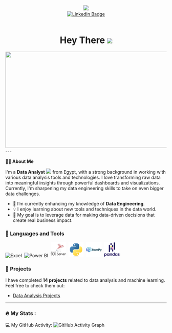 <div id="header" align="center">
  <img src="https://media.giphy.com/media/M9gbBd9nbDrOTu1Mqx/giphy.gif" width="100"/>
  <div id="badges">
  <a href="https://www.linkedin.com/in/abdelrahman-gamal121/">
    <img src="https://img.shields.io/badge/LinkedIn-blue?style=for-the-badge&logo=linkedin&logoColor=white" alt="LinkedIn Badge"/>
  </a>
</div>
  <img src="https://komarev.com/ghpvc/?username=AbdelahmanGamalOmar&style=flat-square&color=blue" alt=""/>
  <h1>
  Hey There
  <img src="https://media.giphy.com/media/hvRJCLFzcasrR4ia7z/giphy.gif" width="30px"/>
</h1>
</div>
<div align="center">
  <img src="https://media.giphy.com/media/dWesBcTLavkZuG35MI/giphy.gif" width="600" height="300"/>
</div>
---

<b>👨‍💻 About Me</b>

I'm a **Data Analyst** <img src="https://media.giphy.com/media/WUlplcMpOCEmTGBtBW/giphy.gif" width="30"> from Egypt, with a strong background in working with various data analysis tools and technologies. I love transforming raw data into meaningful insights through powerful dashboards and visualizations. Currently, I'm sharpening my data engineering skills to take on even bigger data challenges.

- 🌱 I’m currently enhancing my knowledge of **Data Engineering**.
- 💡 I enjoy learning about new tools and techniques in the data world.
- 🎯 My goal is to leverage data for making data-driven decisions that create real business impact.
  
### 🔧 Languages and Tools
<div>
  <img src="https://img.icons8.com/color/48/microsoft-excel-2019--v1.png" alt="Excel" title="Excel" width="48" height="48"/>&nbsp;
  <img src="https://img.icons8.com/color/48/power-bi.png" alt="Power BI" title="Power BI" width="48" height="48"/>&nbsp;
  <img src="https://github.com/devicons/devicon/blob/master/icons/microsoftsqlserver/microsoftsqlserver-original-wordmark.svg" title="Microsoft SQL Server" alt="Microsoft SQL Server" 
  width="48" height="48"/>&nbsp;
  <img src="https://github.com/devicons/devicon/blob/master/icons/python/python-original.svg" title="Python" alt="Python" width="48" height="48"/>&nbsp;
  <img src="https://github.com/devicons/devicon/blob/master/icons/numpy/numpy-original-wordmark.svg" title="NumPy" alt="NumPy" width="48" height="48"/>&nbsp;
  <img src="https://github.com/devicons/devicon/blob/master/icons/pandas/pandas-original-wordmark.svg" title="Pandas" alt="Pandas" width="48" height="48"/>&nbsp;
</div>


### 📝 Projects
I have completed **14 projects** related to data analysis and machine learning. Feel free to check them out:

- [Data Analysis Projects](https://github.com/AbdelrahmanGamalOmar?tab=repositories)

---
### :fire: My Stats :
<div align="center>
[![GitHub Streak](http://github-readme-streak-stats.herokuapp.com?user=AbdelrahmanGamalOmar&theme=dark&background=000000)](https://git.io/streak-stats)
</div>

### 💻 My GitHub Activity:
<img src="https://github-readme-activity-graph.vercel.app/graph?username=AbdelrahmanGamalOmar&theme=tokyo-night" alt="GitHub Activity Graph" />



